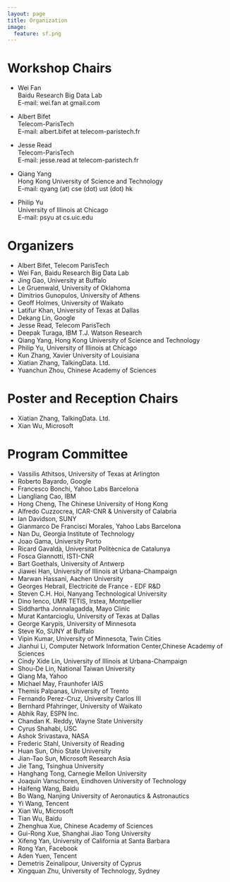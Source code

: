 ```yaml
---
layout: page
title: Organization
image:
  feature: sf.png
---
```


Workshop Chairs
==========
* Wei Fan  
Baidu Research Big Data Lab  
E-mail: wei.fan at gmail.com

* Albert Bifet  
Telecom-ParisTech  
E-mail: albert.bifet at telecom-paristech.fr

* Jesse Read  
Telecom-ParisTech  
E-mail: jesse.read at telecom-paristech.fr

* Qiang Yang  
Hong Kong University of Science and Technology  
E-mail: qyang (at) cse (dot) ust (dot) hk

* Philip Yu  
University of Illinois at Chicago  
E-mail: psyu at cs.uic.edu

Organizers
==========
* Albert Bifet, Telecom ParisTech
* Wei Fan, Baidu Research Big Data Lab
* Jing Gao, University at Buffalo
* Le Gruenwald, University of Oklahoma
* Dimitrios Gunopulos, University of Athens
* Geoff Holmes, University of Waikato
* Latifur Khan, University of Texas at Dallas
* Dekang Lin, Google
* Jesse Read, Telecom ParisTech
* Deepak Turaga, IBM T.J. Watson Research
* Qiang Yang, Hong Kong University of Science and Technology
* Philip Yu, University of Illinois at Chicago
* Kun Zhang, Xavier University of Louisiana
* Xiatian Zhang, TalkingData. Ltd.
* Yuanchun Zhou, Chinese Academy of Sciences

Poster and Reception Chairs
==========
* Xiatian Zhang, TalkingData. Ltd.
* Xian Wu, Microsoft


Program Committee
==========
* Vassilis Athitsos, University of Texas at Arlington
* Roberto Bayardo, Google
* Francesco Bonchi, Yahoo Labs Barcelona
* Liangliang Cao, IBM
* Hong Cheng, The Chinese University of Hong Kong
* Alfredo Cuzzocrea, ICAR-CNR & University of Calabria
* Ian Davidson, SUNY
* Gianmarco De Francisci Morales, Yahoo Labs Barcelona
* Nan Du, Georgia Institute of Technology
* Joao Gama, University Porto
* Ricard Gavaldà, Universitat Politècnica de Catalunya
* Fosca Giannotti, ISTI-CNR
* Bart Goethals, University of Antwerp
* Jiawei Han, University of Illinois at Urbana-Champaign
* Marwan Hassani, Aachen University
* Georges Hebrail, Electricité de France - EDF R&D
* Steven C.H. Hoi, Nanyang Technological University
* Dino Ienco, UMR TETIS, Irstea, Montpellier
* Siddhartha Jonnalagadda, Mayo Clinic
* Murat Kantarcioglu, University of Texas at Dallas
* George Karypis, University of Minnesota
* Steve Ko, SUNY at Buffalo
* Vipin Kumar, University of Minnesota, Twin Cities
* Jianhui Li, Computer Network Information Center,Chinese Academy of Sciences
* Cindy Xide Lin, University of Illinois at Urbana-Champaign
* Shou-De Lin, National Taiwan University
* Qiang Ma, Yahoo
* Michael May, Fraunhofer IAIS
* Themis Palpanas, University of Trento
* Fernando Perez-Cruz, University Carlos III
* Bernhard Pfahringer, University of Waikato
* Abhik Ray, ESPN Inc.
* Chandan K. Reddy, Wayne State University
* Cyrus Shahabi, USC
* Ashok Srivastava, NASA
* Frederic Stahl, University of Reading
* Huan Sun, Ohio State University
* Jian-Tao Sun, Microsoft Research Asia
* Jie Tang, Tsinghua University
* Hanghang Tong, Carnegie Mellon University
* Joaquin Vanschoren, Eindhoven University of Technology
* Haifeng Wang, Baidu
* Bo Wang, Nanjing University of Aeronautics & Astronautics
* Yi Wang, Tencent
* Xian Wu, Microsoft
* Tian Wu, Baidu
* Zhenghua Xue, Chinese Academy of Sciences
* Gui-Rong Xue, Shanghai Jiao Tong University
* Xifeng Yan, University of California at Santa Barbara
* Rong Yan, Facebook
* Aden Yuen, Tencent
* Demetris Zeinalipour, University of Cyprus
* Xingquan Zhu, University of Technology, Sydney

